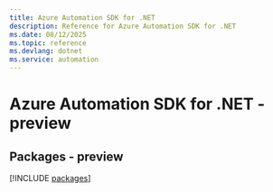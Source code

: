 ```yaml
---
title: Azure Automation SDK for .NET
description: Reference for Azure Automation SDK for .NET
ms.date: 08/12/2025
ms.topic: reference
ms.devlang: dotnet
ms.service: automation
---
```

# Azure Automation SDK for .NET - preview
## Packages - preview
[!INCLUDE [packages](automation-index.md)]